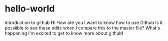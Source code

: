 # hello-world
introduction to github
Hi How are you
I want to know how to use Github
Is it possiible to see these edits when I compare this to the master file?
What's happening
I'm excited to get to know more about github!
